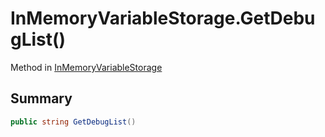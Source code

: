 # InMemoryVariableStorage.GetDebugList()

Method in [InMemoryVariableStorage](/api/csharp/yarn.unity.inmemoryvariablestorage.md)

## Summary



```csharp
public string GetDebugList()
```

